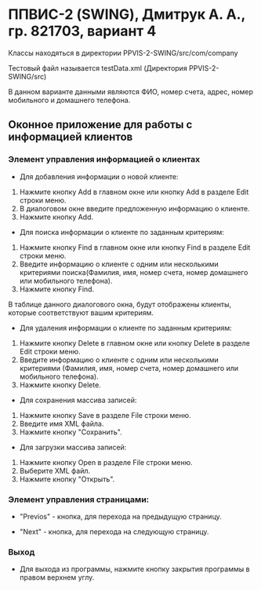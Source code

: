 # ППВИС-2 (SWING), Дмитрук А. А., гр. 821703, вариант 4

Классы находяться в директории PPVIS-2-SWING/src/com/company

Тестовый файл называется testData.xml (Директория PPVIS-2-SWING/src)

В данном варианте данными являются ФИО, номер счета, адрес, номер мобильного и домашнего телефона. 

## Оконное приложение для работы с информацией клиентов

### Элемент управления информацией о клиентах
+ Для добавления информации о новой клиенте:

1. Нажмите кнопку Add в главном окне или кнопку Add в разделе Edit строки меню.
2. В диалоговом окне введите предложенную информацию о клиенте.
2. Нажмите кнопку Add.

 + Для поиска информации о клиенте по заданным критериям:

1. Нажмите кнопку Find в главном окне или кнопку Find в разделе Edit строки меню.
3. Введите информацию о клиенте с одним или несколькими критериями поиска(Фамилия, имя, номер счета, номер домашнего или мобильного телефона).
4. Нажмите кнопку Find.

В таблице данного диалогового окна, будут отображены клиенты, которые соответствуют вашим критериям.

+ Для удаления информации о клиенте по заданным критериям:

1. Нажмите кнопку Delete в главном окне или кнопку Delete в разделе Edit строки меню.
3. Введите информацию о клиенте с одним или несколькими критериями (Фамилия, имя, номер счета, номер домашнего или мобильного телефона).
4. Нажмите кнопку Delete.

+ Для сохранения массива записей:

1. Нажмите кнопку Save в разделе File строки меню.
2. Введите имя XML файла.
3. Нажмите кнопку "Сохранить".

+ Для загрузки массива записей:

1. Нажмите кнопку Open в разделе File строки меню.
2. Выберите XML файл.
3. Нажмите кнопку "Открыть".

### Элемент управления страницами:

- "Previos" - кнопка, для перехода на предыдущую страницу.

- "Next" - кнопка, для перехода на следующую страницу.

### Выход
- Для выхода из программы, нажмите кнопку закрытия программы в правом верхнем углу.